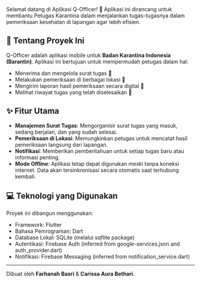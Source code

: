 Selamat datang di Aplikasi Q-Officer! 👋 Aplikasi ini dirancang untuk membantu Petugas Karantina dalam menjalankan tugas-tugasnya dalam pemeriksaan kesehatan di lapangan agar lebih efisien.

## 🎯 Tentang Proyek Ini
Q-Officer adalah aplikasi mobile untuk **Badan Karantina Indonesia (Barantin)**. Aplikasi ini bertujuan untuk mempermudah petugas dalam hal:
-   Menerima dan mengelola surat tugas 📄
-   Melakukan pemeriksaan di berbagai lokasi 📍
-   Mengirim laporan hasil pemeriksaan secara digital 📝
-   Melihat riwayat tugas yang telah diselesaikan 📂

## ✨ Fitur Utama
-   **Manajemen Surat Tugas**: Mengorganisir surat tugas yang masuk, sedang berjalan, dan yang sudah selesai.
-   **Pemeriksaan di Lokasi**: Memungkinkan petugas untuk mencatat hasil pemeriksaan langsung dari lapangan.
-   **Notifikasi**: Memberikan pemberitahuan untuk setiap tugas baru atau informasi penting. 
-   **Mode Offline**: Aplikasi tetap dapat digunakan meski tanpa koneksi internet. Data akan tersinkronisasi secara otomatis saat terhubung kembali.

## 💻 Teknologi yang Digunakan
Proyek ini dibangun menggunakan:
-   Framework: Flutter
-   Bahasa Pemrograman: Dart
-   Database Lokal: SQLite (melalui sqflite package)
-   Autentikasi: Firebase Auth (inferred from google-services.json and auth_provider.dart)
-   Notifikasi: Firebase Messaging (inferred from notification_service.dart)

---
Dibuat oleh **Farhanah Basri** & **Carissa Aura Bethari**.


